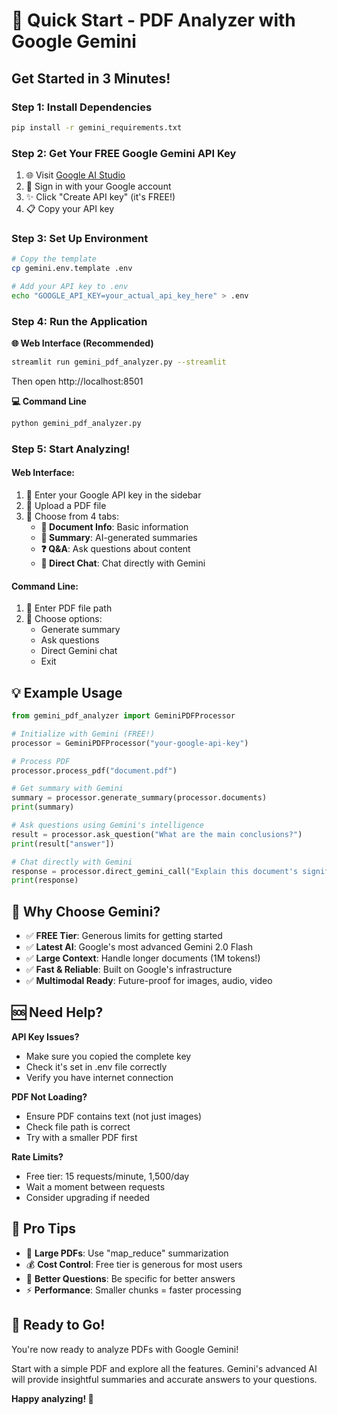 # 🚀 Quick Start - PDF Analyzer with Google Gemini

## Get Started in 3 Minutes!

### Step 1: Install Dependencies
```bash
pip install -r gemini_requirements.txt
```

### Step 2: Get Your FREE Google Gemini API Key
1. 🌐 Visit [Google AI Studio](https://ai.google.dev)
2. 🔐 Sign in with your Google account
3. ✨ Click "Create API key" (it's FREE!)
4. 📋 Copy your API key

### Step 3: Set Up Environment
```bash
# Copy the template
cp gemini.env.template .env

# Add your API key to .env
echo "GOOGLE_API_KEY=your_actual_api_key_here" > .env
```

### Step 4: Run the Application

**🌐 Web Interface (Recommended)**
```bash
streamlit run gemini_pdf_analyzer.py --streamlit
```
Then open http://localhost:8501

**💻 Command Line**
```bash
python gemini_pdf_analyzer.py
```

### Step 5: Start Analyzing!

#### Web Interface:
1. 🔑 Enter your Google API key in the sidebar
2. 📎 Upload a PDF file
3. 🎯 Choose from 4 tabs:
   - **📄 Document Info**: Basic information
   - **📝 Summary**: AI-generated summaries  
   - **❓ Q&A**: Ask questions about content
   - **🧠 Direct Chat**: Chat directly with Gemini

#### Command Line:
1. 📁 Enter PDF file path
2. 🎯 Choose options:
   - Generate summary
   - Ask questions
   - Direct Gemini chat
   - Exit

## 💡 Example Usage

```python
from gemini_pdf_analyzer import GeminiPDFProcessor

# Initialize with Gemini (FREE!)
processor = GeminiPDFProcessor("your-google-api-key")

# Process PDF
processor.process_pdf("document.pdf")

# Get summary with Gemini
summary = processor.generate_summary(processor.documents)
print(summary)

# Ask questions using Gemini's intelligence
result = processor.ask_question("What are the main conclusions?")
print(result["answer"])

# Chat directly with Gemini
response = processor.direct_gemini_call("Explain this document's significance")
print(response)
```

## 🎁 Why Choose Gemini?

- ✅ **FREE Tier**: Generous limits for getting started
- ✅ **Latest AI**: Google's most advanced Gemini 2.0 Flash
- ✅ **Large Context**: Handle longer documents (1M tokens!)
- ✅ **Fast & Reliable**: Built on Google's infrastructure
- ✅ **Multimodal Ready**: Future-proof for images, audio, video

## 🆘 Need Help?

**API Key Issues?**
- Make sure you copied the complete key
- Check it's set in .env file correctly
- Verify you have internet connection

**PDF Not Loading?**
- Ensure PDF contains text (not just images)
- Check file path is correct
- Try with a smaller PDF first

**Rate Limits?**
- Free tier: 15 requests/minute, 1,500/day
- Wait a moment between requests
- Consider upgrading if needed

## 🎯 Pro Tips

- 📄 **Large PDFs**: Use "map_reduce" summarization
- 💰 **Cost Control**: Free tier is generous for most users
- 🎯 **Better Questions**: Be specific for better answers
- ⚡ **Performance**: Smaller chunks = faster processing

## 🚀 Ready to Go!

You're now ready to analyze PDFs with Google Gemini! 

Start with a simple PDF and explore all the features. Gemini's advanced AI will provide insightful summaries and accurate answers to your questions.

**Happy analyzing! 🎉**
